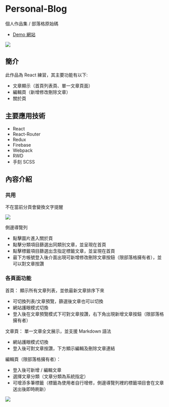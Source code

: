 # Personal-Blog


個人作品集 / 部落格原始碼

* [Demo 網站](http://uccme.tw/portfolio/)

![](https://i.imgur.com/bJ0jiwA.png)

## 簡介

此作品為 React 練習，其主要功能有以下:

* 文章顯示（首頁列表頁、單一文章頁面）
* 編輯頁（新增修改刪除文章）
* 關於頁

## 主要應用技術

* React
* React-Router
* Redux
* Firebase
* Webpack
* RWD
* 手刻 SCSS

## 內容介紹

### 共用

不在當前分頁會變換文字提醒

![](https://i.imgur.com/ljB3mZd.png)

側邊導覽列

* 點擊圖片進入關於頁
* 點擊分類項目篩選出同類別文章，並呈現在首頁
* 點擊標籤項目篩選出含指定標籤文章，並呈現在首頁
* 最下方帳號登入後介面出現可新增修改刪除文章按鈕（限部落格擁有者），並可以對文章按讚

### 各頁面功能

首頁：
顯示所有文章列表，並依最新文章排序下來
* 可切換列表/文章預覽，篩選後文章也可以切換
* 網站護眼模式切換
* 登入後在文章預覽模式下可對文章按讚，右下角出現新增文章按鈕（限部落格擁有者）


文章頁：
單一文章全文展示，並支援 Markdown 語法
* 網站護眼模式切換
* 登入後可對文章按讚，下方顯示編輯及刪除文章連結

編輯頁（限部落格擁有者）：
* 登入後可新增 / 編輯文章
* 選擇文章分類（文章分類為系統指定）
* 可增添多筆標籤（標籤為使用者自行增修，側邊導覽列裡的標籤項目會在文章送出後即時刷新）

![](https://i.imgur.com/ZFIRCx2.png)
